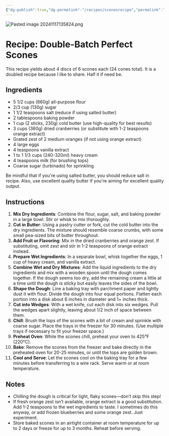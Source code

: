 ```yaml
---
{"dg-publish":true,"dg-permalink":"/recipes/sconesrecipe","permalink":"/recipes/sconesrecipe/","tags":["gardenEntry"]}
---
```


![Pasted image 20241117135824.png](/img/user/Pasted%20image%2020241117135824.png)
# Recipe: Double-Batch Perfect Scones

This recipe yields about 4 discs of 6 scones each (24 cones total). It is a doubled recipe because I like to share. Half it if need be.
## Ingredients
- 5 1/2 cups (660g) all-purpose flour
- 2/3 cup (130g) sugar
- 1 1/2 teaspoons salt (reduce if using salted butter)
- 2 tablespoons baking powder
- 1 cup (2 sticks, 230g) cold butter (use high-quality for best results)
- 3 cups (360g) dried cranberries (or substitute with 1-2 teaspoons orange extract)
- Grated zest of 2 medium oranges (if not using orange extract)
- 4 large eggs
- 4 teaspoons vanilla extract
- 1 to 1 1/3 cups (240-320ml) heavy cream
- 4 teaspoons milk (for brushing tops)
- Coarse sugar (turbinado) for sprinkling

Be mindful that if you're using salted butter, you should reduce salt in recipe. Also, use excellent quality butter if you're aiming for excellent quality output.
## Instructions
1. **Mix Dry Ingredients**: Combine the flour, sugar, salt, and baking powder in a large bowl. Stir or whisk to mix thoroughly.
2. **Cut in Butter**: Using a pastry cutter or fork, cut the cold butter into the dry ingredients. The mixture should resemble coarse crumbs, with some small pea-sized bits of butter throughout.
3. **Add Fruit or Flavoring**: Mix in the dried cranberries and orange zest. If substituting, omit zest and stir in 1-2 teaspoons of orange extract instead.
4. **Prepare Wet Ingredients**: In a separate bowl, whisk together the eggs, 1 cup of heavy cream, and vanilla extract.
5. **Combine Wet and Dry Mixtures**: Add the liquid ingredients to the dry ingredients and mix with a wooden spoon until the dough comes together. If the dough seems too dry, add the remaining cream a little at a time until the dough is sticky but easily leaves the sides of the bowl.
6. **Shape the Dough**: Line a baking tray with parchment paper and lightly dust it with flour. Divide the dough into four equal portions. Flatten each portion into a disk about 6 inches in diameter and 1+ inches thick.
7. **Cut into Wedges**: With a wet knife, cut each disk into six wedges. Pull the wedges apart slightly, leaving about 1/2 inch of space between them.
8. **Chill**: Brush the tops of the scones with a bit of cream and sprinkle with coarse sugar. Place the trays in the freezer for 30 minutes. (Use multiple trays if necessary to fit your freezer space.)
9. **Preheat Oven**: While the scones chill, preheat your oven to 425°F (220°C).
10. **Bake**: Remove the scones from the freezer and bake directly in the preheated oven for 20-25 minutes, or until the tops are golden brown.
11. **Cool and Serve**: Let the scones cool on the baking tray for a few minutes before transferring to a wire rack. Serve warm or at room temperature.
## Notes
- Chilling the dough is critical for light, flaky scones—don’t skip this step!
- If fresh orange zest isn’t available, orange extract is a good substitution. Add 1-2 teaspoons to the wet ingredients to taste. I sometimes do this anyway, or add frozen blueberries and some orange zest. Just experiment.
- Store baked scones in an airtight container at room temperature for up to 2 days or freeze for up to 3 months. Reheat before serving.